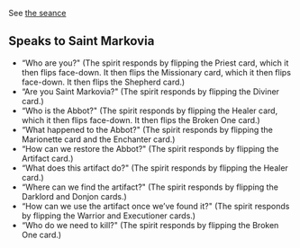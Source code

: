 See [the seance](https://www.strahdreloaded.com/Act+III+-+The+Broken+Land/Arc+K+-+The+Fallen+Abbey)

## Speaks to Saint Markovia

- “Who are you?" (The spirit responds by flipping the Priest card, which it then flips face-down. It then flips the Missionary card, which it then flips face-down. It then flips the Shepherd card.)
- “Are you Saint Markovia?" (The spirit responds by flipping the Diviner card.)
- “Who is the Abbot?" (The spirit responds by flipping the Healer card, which it then flips face-down. It then flips the Broken One card.)
- “What happened to the Abbot?" (The spirit responds by flipping the Marionette card and the Enchanter card.)
- “How can we restore the Abbot?" (The spirit responds by flipping the Artifact card.)
- “What does this artifact do?" (The spirit responds by flipping the Healer card.)
- “Where can we find the artifact?" (The spirit responds by flipping the Darklord and Donjon cards.)
- “How can we use the artifact once we’ve found it?" (The spirit responds by flipping the Warrior and Executioner cards.)
- “Who do we need to kill?" (The spirit responds by flipping the Broken One card.)